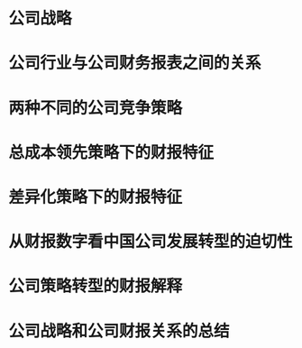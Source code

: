 # 公司战略
# 公司行业与公司财务报表之间的关系
# 两种不同的公司竞争策略
# 总成本领先策略下的财报特征
# 差异化策略下的财报特征
# 从财报数字看中国公司发展转型的迫切性
# 公司策略转型的财报解释
# 公司战略和公司财报关系的总结